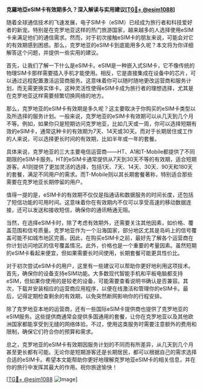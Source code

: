 **克羅地亞eSIM卡有效期多久？深入解读与实用建议[[TG💪+ @esim1088](https://t.me/s/esim1088)]**

随着全球通信技术的飞速发展，电子SIM卡（eSIM）已经成为旅行者和科技爱好者的新宠。特别是在克罗地亚这样的热门旅游国家，越来越多的人选择使用eSIM卡来满足他们的通信需求。然而，对于初次接触eSIM卡的朋友来说，可能会对它的有效期感到困惑。那么，克罗地亚的eSIM卡到底能用多久呢？本文将为你详细解答这个问题，并提供一些实用的建议。

首先，让我们了解一下什么是eSIM卡。eSIM是一种嵌入式SIM卡，它不像传统的物理SIM卡那样需要插入手机才能使用。相反，它是直接集成在设备中的芯片，可以通过远程配置激活运营商服务。这意味着你可以随时随地更改运营商和服务计划，而无需更换实体卡。这种灵活性使得eSIM卡成为旅行者的理想选择，尤其是在克罗地亚这样需要频繁切换网络的地方。

那么，克罗地亚的eSIM卡有效期是多久呢？这主要取决于你购买的eSIM卡类型以及所选择的服务计划。一般来说，克罗地亚的eSIM卡有效期可以从几天到几个月不等。例如，如果你只是短期访问克罗地亚，比如几天或一周，你可以选择短期有效的eSIM卡，通常这种卡的有效期为7天、14天或30天。而对于长期居住或工作的人来说，可以选择更长时间的有效期，比如半年或一年的套餐。

具体来说，克罗地亚的三大主要电信运营商——HT、A1和T-Mobile都提供了不同期限的eSIM卡服务。HT的eSIM卡通常提供从7天到30天不等的有效期，适合短期游客。A1则提供了更加灵活的选择，包括1天、7天、14天、30天、90天和180天的套餐，满足不同用户的需求。而T-Mobile则以其长期套餐著称，特别适合那些需要在克罗地亚长期停留的用户。

值得一提的是，eSIM卡的有效期不仅仅是指通话和数据服务的时间长度，还包括了短信功能的可用时间。这意味着你在有效期内不仅可以享受高速的移动数据连接，还可以发送和接收短信，确保你的通讯畅通无阻。

当然，在选择eSIM卡时，除了考虑有效期外，还需要关注其他因素，如价格、覆盖范围和信号质量。克罗地亚作为一个沿海国家，部分地区尤其是岛屿上的信号覆盖可能不如城市地区完善。因此，在购买eSIM卡之前，最好先了解各个运营商在你计划访问地区的信号覆盖情况。此外，价格也是一个重要的考量因素。虽然短期的eSIM卡看起来便宜，但如果需要长时间使用，长期套餐可能更具性价比。

对于初次尝试eSIM卡的用户，这里有一些建议可以帮助你更好地利用这项技术。首先，确保你的设备支持eSIM功能。大多数现代智能手机和平板电脑都支持eSIM，但如果你使用的是较老的设备，可能需要查看说明书确认是否兼容。其次，下载并安装相应的运营商应用程序，以便在线激活和管理你的eSIM卡。最后，记得定期检查剩余的有效期，以免突然断网影响你的行程安排。

除了克罗地亚本地的运营商，还有一些国际eSIM卡提供商也提供了克罗地亚的eSIM服务。这些提供商通常会提供多国通用的套餐，让你在克罗地亚以及其他欧洲国家都能享受到无缝的网络体验。不过，使用这类服务时需要注意额外的费用和限制，确保它们符合你的预算和需求。

总之，克罗地亚的eSIM卡有效期因服务计划的不同而有所差异，从几天到几个月甚至更长都有可能。无论你是短期游客还是长期居民，都可以根据自己的需求选择合适的eSIM卡。希望本文能帮助你更好地理解克罗地亚eSIM卡的相关信息，并在你的旅行中发挥其最大的作用。祝你旅途愉快！

[[TG💪+ @esim1088](https://t.me/s/esim1088) ![Image](https://i.postimg.cc/4NQfJmqS/Snipaste-2025-05-13-00-14-12.png)]